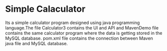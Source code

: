 # Simple Calaculator
Its a simple calculator program designed using java programming language.The file Calculator3 contains the UI and API and MavenDemo file contains the same calculator program where the data is getting stored in the MySQL database.
pom.xml file contains the connection between Maven java file and MySQL database.
